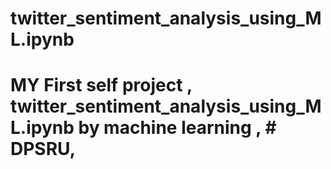 # twitter_sentiment_analysis_using_ML.ipynb
# MY First self project , twitter_sentiment_analysis_using_ML.ipynb by machine learning , # DPSRU, 
